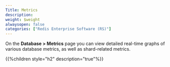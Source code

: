 ```yaml
---
Title: Metrics
description: 
weight: $weight
alwaysopen: false
categories: ["Redis Enterprise Software (RS)"]
---
```

On the **Database \> Metrics** page you can view detailed real-time
graphs of various database metrics, as well as shard-related metrics.

{{%children style="h2" description="true"%}}